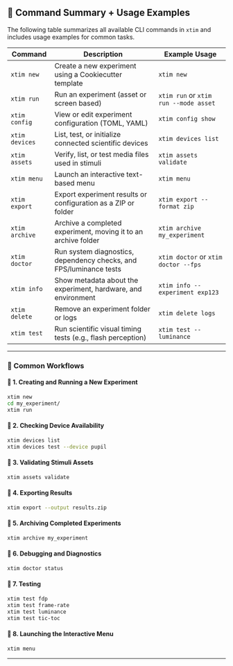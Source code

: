 ## 🧰 Command Summary + Usage Examples

The following table summarizes all available CLI commands in `xtim` and includes usage examples for common tasks.

| Command          | Description                                                            | Example Usage                                   |
|------------------|------------------------------------------------------------------------|--------------------------------------------------|
| `xtim new`       | Create a new experiment using a Cookiecutter template                  | `xtim new`                                       |
| `xtim run`       | Run an experiment (asset or screen based)                              | `xtim run` or `xtim run --mode asset`            |
| `xtim config`    | View or edit experiment configuration (TOML, YAML)                     | `xtim config show`                               |
| `xtim devices`   | List, test, or initialize connected scientific devices                 | `xtim devices list`                              |
| `xtim assets`    | Verify, list, or test media files used in stimuli                      | `xtim assets validate`                           |
| `xtim menu`      | Launch an interactive text-based menu                                  | `xtim menu`                                      |
| `xtim export`    | Export experiment results or configuration as a ZIP or folder          | `xtim export --format zip`                       |
| `xtim archive`   | Archive a completed experiment, moving it to an archive folder         | `xtim archive my_experiment`                     |
| `xtim doctor`    | Run system diagnostics, dependency checks, and FPS/luminance tests     | `xtim doctor` or `xtim doctor --fps`             |
| `xtim info`      | Show metadata about the experiment, hardware, and environment          | `xtim info --experiment exp123`                  |
| `xtim delete`    | Remove an experiment folder or logs                                    | `xtim delete logs`                               |
| `xtim test`      | Run scientific visual timing tests (e.g., flash perception)            | `xtim test --luminance`                          |

---

### 🔄 Common Workflows

#### 🔹 1. Creating and Running a New Experiment
```bash
xtim new
cd my_experiment/
xtim run
```

#### 🔹 2. Checking Device Availability
```bash
xtim devices list
xtim devices test --device pupil
```

#### 🔹 3. Validating Stimuli Assets
```bash
xtim assets validate
```

#### 🔹 4. Exporting Results
```bash
xtim export --output results.zip
```

#### 🔹 5. Archiving Completed Experiments
```bash
xtim archive my_experiment
```

#### 🔹 6. Debugging and Diagnostics
```bash
xtim doctor status
```

#### 🔹 7. Testing
```bash
xtim test fdp
xtim test frame-rate
xtim test luminance
xtim test tic-toc
```

#### 🔹 8. Launching the Interactive Menu
```bash
xtim menu
```

---
